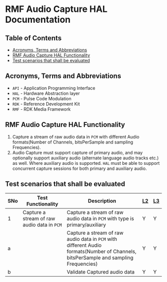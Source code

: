 # RMF Audio Capture HAL Documentation

## Table of Contents


- [Acronyms, Terms and Abbreviations](#acronyms-terms-and-abbreviations)
- [RMF Audio Capture HAL Functionality](#rmf-audio-capture-hal-functionality)
- [Test scenarios that shall be evaluated](#test-scenarios-that-shall-be-evaluated)



## Acronyms, Terms and Abbreviations

- `API`    - Application Programming Interface
- `HAL`    - Hardware Abstraction layer
- `PCM`    - Pulse Code Modulation
- `RDK`    - Reference Development Kit
- `RMF`    - RDK Media Framework

## RMF Audio Capture HAL Functionality

1. Capture a stream of raw audio data in `PCM` with different Audio formats(Number of Channels, bitsPerSample and sampling Frequencies).
2. Audio Capture must support capture of primary audio, and may optionally support auxiliary audio (alternate language audio tracks etc.) as well. Where auxiliary audio is supported. `HAL` must be able to support concurrent capture sessions
   for both primary and auxiliary audio.

## Test scenarios that shall be evaluated
|SNo|Test Functionality|Description| [L2](https://github.com/rdkcentral/rdk-halif-test-rmf_audio_capture/blob/feature/issues3_Test_Suit_Specification/docs/pages/rmf-audio-capture_L2_Test_Procedure.md)  | [L3](https://github.com/rdkcentral/rdk-halif-test-rmf_audio_capture/blob/feature/issues3_Test_Suit_Specification/docs/pages/rmf-audio-capture_L3_Test_Procedure.md) | 
|---|------------------|-----------|-----|----|
|1  |  Capture a stream of raw audio data in `PCM` |  Capture a stream of raw audio data in `PCM` with type is primary/auxiliary   |   Y  |  Y  | 
|a |   |   Capture a stream of raw audio data in `PCM` with different Audio formats(Number of Channels, bitsPerSample and sampling Frequencies)  |  Y   |  Y  |
|b |   |    Validate Captured audio data |   Y  |  Y  |                    |        |





